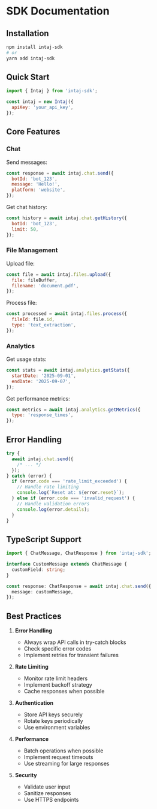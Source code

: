 # SDK Documentation

## Installation

```bash
npm install intaj-sdk
# or
yarn add intaj-sdk
```

## Quick Start

```javascript
import { Intaj } from 'intaj-sdk';

const intaj = new Intaj({
  apiKey: 'your_api_key',
});
```

## Core Features

### Chat

Send messages:

```javascript
const response = await intaj.chat.send({
  botId: 'bot_123',
  message: 'Hello!',
  platform: 'website',
});
```

Get chat history:

```javascript
const history = await intaj.chat.getHistory({
  botId: 'bot_123',
  limit: 50,
});
```

### File Management

Upload file:

```javascript
const file = await intaj.files.upload({
  file: fileBuffer,
  filename: 'document.pdf',
});
```

Process file:

```javascript
const processed = await intaj.files.process({
  fileId: file.id,
  type: 'text_extraction',
});
```

### Analytics

Get usage stats:

```javascript
const stats = await intaj.analytics.getStats({
  startDate: '2025-09-01',
  endDate: '2025-09-07',
});
```

Get performance metrics:

```javascript
const metrics = await intaj.analytics.getMetrics({
  type: 'response_times',
});
```

## Error Handling

```javascript
try {
  await intaj.chat.send({
    /* ... */
  });
} catch (error) {
  if (error.code === 'rate_limit_exceeded') {
    // Handle rate limiting
    console.log(`Reset at: ${error.reset}`);
  } else if (error.code === 'invalid_request') {
    // Handle validation errors
    console.log(error.details);
  }
}
```

## TypeScript Support

```typescript
import { ChatMessage, ChatResponse } from 'intaj-sdk';

interface CustomMessage extends ChatMessage {
  customField: string;
}

const response: ChatResponse = await intaj.chat.send({
  message: customMessage,
});
```

## Best Practices

1. **Error Handling**
   - Always wrap API calls in try-catch blocks
   - Check specific error codes
   - Implement retries for transient failures

2. **Rate Limiting**
   - Monitor rate limit headers
   - Implement backoff strategy
   - Cache responses when possible

3. **Authentication**
   - Store API keys securely
   - Rotate keys periodically
   - Use environment variables

4. **Performance**
   - Batch operations when possible
   - Implement request timeouts
   - Use streaming for large responses

5. **Security**
   - Validate user input
   - Sanitize responses
   - Use HTTPS endpoints
